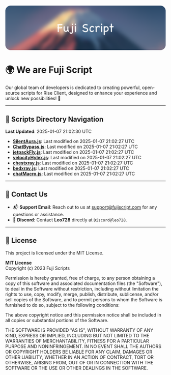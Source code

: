 ![Banner](.github/b.webp)

# 🌍 **We are Fuji Script**

Our global team of developers is dedicated to creating powerful, open-source scripts for Rise Client, designed to enhance your experience and unlock new possibilities! 🌟

---
<!-- SCRIPTS_NAVIGATION_START -->
## 📂 **Scripts Directory Navigation**

**Last Updated**: 2025-01-07 21:02:30 UTC

- **[SilentAura.js](scripts/SilentAura.js)**: Last modified on 2025-01-07 21:02:27 UTC
- **[ChatBypass.js](scripts/ChatBypass.js)**: Last modified on 2025-01-07 21:02:27 UTC
- **[jetpackFly.js](scripts/jetpackFly.js)**: Last modified on 2025-01-07 21:02:27 UTC
- **[velocityHylex.js](scripts/velocityHylex.js)**: Last modified on 2025-01-07 21:02:27 UTC
- **[chestxray.js](scripts/chestxray.js)**: Last modified on 2025-01-07 21:02:27 UTC
- **[bedxray.js](scripts/bedxray.js)**: Last modified on 2025-01-07 21:02:27 UTC
- **[chatMacro.js](scripts/chatMacro.js)**: Last modified on 2025-01-07 21:02:27 UTC

<!-- SCRIPTS_NAVIGATION_END -->

---

## 💬 **Contact Us**  
- 📬 **Support Email**: Reach out to us at [support@fujiscript.com](mailto:support@fujiscript.com) for any questions or assistance.  
- 💬 **Discord**: Contact **Leo728** directly at `Discord@leo728`.

---

## 📜 **License**

This project is licensed under the MIT License.  

**MIT License**  
Copyright (c) 2023 Fuji Scripts  

Permission is hereby granted, free of charge, to any person obtaining a copy of this software and associated documentation files (the "Software"), to deal in the Software without restriction, including without limitation the rights to use, copy, modify, merge, publish, distribute, sublicense, and/or sell copies of the Software, and to permit persons to whom the Software is furnished to do so, subject to the following conditions:  

The above copyright notice and this permission notice shall be included in all copies or substantial portions of the Software.  

THE SOFTWARE IS PROVIDED "AS IS", WITHOUT WARRANTY OF ANY KIND, EXPRESS OR IMPLIED, INCLUDING BUT NOT LIMITED TO THE WARRANTIES OF MERCHANTABILITY, FITNESS FOR A PARTICULAR PURPOSE AND NONINFRINGEMENT. IN NO EVENT SHALL THE AUTHORS OR COPYRIGHT HOLDERS BE LIABLE FOR ANY CLAIM, DAMAGES OR OTHER LIABILITY, WHETHER IN AN ACTION OF CONTRACT, TORT OR OTHERWISE, ARISING FROM, OUT OF OR IN CONNECTION WITH THE SOFTWARE OR THE USE OR OTHER DEALINGS IN THE SOFTWARE.  
